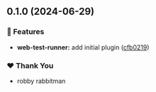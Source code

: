 ## 0.1.0 (2024-06-29)


### 🚀 Features

- **web-test-runner:** add initial plugin ([cfb0219](https://github.com/RobbyRabbitman/nx-plus/commit/cfb0219))

### ❤️  Thank You

- robby rabbitman